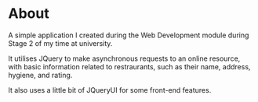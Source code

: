 # About

A simple application I created during the Web Development module during Stage 2 of my time at university.

It utilises JQuery to make asynchronous requests to an online resource, with basic information related to restraurants, such as their name, address, hygiene, and rating.

It also uses a little bit of JQueryUI for some front-end features.
